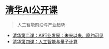 # [清华AI公开课](http://c.m.163.com/news/s/S1521539942968.html)
> 人工智能前沿与产业趋势

* [清华第二课：AI行业发展：未来以来，隐约可见](http://nbviewer.jupyter.org/github/wang-junjian/tsinghua-university-ai-open-class/blob/master/02_ai_industry_development_visible_from_the_future.ipynb)
* [清华第四课：人工智能与量子计算](http://nbviewer.jupyter.org/github/wang-junjian/tsinghua-university-ai-open-class/blob/master/04_artificial_intelligence_and_quantum_computing.ipynb)
